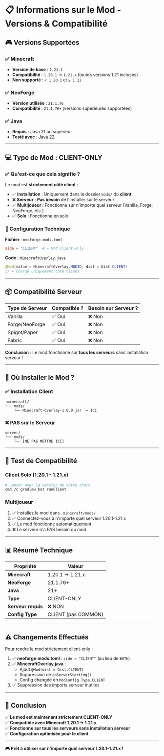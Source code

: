 # 📋 Informations sur le Mod - Versions & Compatibilité

## 🎮 Versions Supportées

### ✅ Minecraft
- **Version de base** : `1.21.1`
- **Compatibilité** : `1.20.1` → `1.21.x` (toutes versions 1.21 incluses)
- **Non supporté** : `< 1.20.1` et `≥ 1.22`

### ✅ NeoForge
- **Version utilisée** : `21.1.76`
- **Compatibilité** : `21.1.76+` (versions supérieures supportées)

### ✅ Java
- **Requis** : Java 21 ou supérieur
- **Testé avec** : Java 22

---

## 💻 Type de Mod : **CLIENT-ONLY**

### ✅ Qu'est-ce que cela signifie ?

Le mod est **strictement côté client** :
- ✅ **Installation** : Uniquement dans le dossier `mods/` du **client**
- ❌ **Serveur** : **Pas besoin** de l'installer sur le serveur
- ✅ **Multijoueur** : Fonctionne sur n'importe quel serveur (Vanilla, Forge, NeoForge, etc.)
- ✅ **Solo** : Fonctionne en solo

### 🔧 Configuration Technique

**Fichier** : `neoforge.mods.toml`
```toml
side = "CLIENT"  # ← Mod client-only
```

**Code** : `MinecraftOverlay.java`
```java
@Mod(value = MinecraftOverlay.MODID, dist = Dist.CLIENT)
// ← Chargé uniquement côté client
```

---

## 📦 Compatibilité Serveur

| Type de Serveur | Compatible ? | Besoin sur Serveur ? |
|-----------------|--------------|---------------------|
| Vanilla | ✅ Oui | ❌ Non |
| Forge/NeoForge | ✅ Oui | ❌ Non |
| Spigot/Paper | ✅ Oui | ❌ Non |
| Fabric | ✅ Oui | ❌ Non |

**Conclusion** : Le mod fonctionne sur **tous les serveurs** sans installation serveur !

---

## 🎯 Où Installer le Mod ?

### ✅ Installation Client
```
.minecraft/
└── mods/
    └── Minecraft-Overlay-1.0.0.jar  ← ICI
```

### ❌ PAS sur le Serveur
```
server/
└── mods/
    └── [NE PAS METTRE ICI]
```

---

## 🚀 Test de Compatibilité

### Client Solo (1.20.1 - 1.21.x)
```bash
# Lancer avec la version de votre choix
cmd /c gradlew.bat runClient
```

### Multijoueur
1. ✅ Installez le mod dans `.minecraft/mods/`
2. ✅ Connectez-vous à n'importe quel serveur 1.20.1-1.21.x
3. ✅ Le mod fonctionne automatiquement
4. ❌ Le serveur n'a PAS besoin du mod

---

## 📊 Résumé Technique

| Propriété | Valeur |
|-----------|--------|
| **Minecraft** | 1.20.1 → 1.21.x |
| **NeoForge** | 21.1.76+ |
| **Java** | 21+ |
| **Type** | CLIENT-ONLY |
| **Serveur requis** | ❌ NON |
| **Config Type** | CLIENT (pas COMMON) |

---

## ⚠️ Changements Effectués

Pour rendre le mod strictement client-only :

1. ✅ **neoforge.mods.toml** : `side = "CLIENT"` (au lieu de `BOTH`)
2. ✅ **MinecraftOverlay.java** : 
   - Ajout `@Mod(dist = Dist.CLIENT)`
   - Suppression de `onServerStarting()`
   - Config changée en `ModConfig.Type.CLIENT`
3. ✅ Suppression des imports serveur inutiles

---

## 🎉 Conclusion

✅ **Le mod est maintenant strictement CLIENT-ONLY**  
✅ **Compatible avec Minecraft 1.20.1 → 1.21.x**  
✅ **Fonctionne sur tous les serveurs sans installation serveur**  
✅ **Configuration optimisée pour le client**

---

**🎮 Prêt à utiliser sur n'importe quel serveur 1.20.1-1.21.x !**

